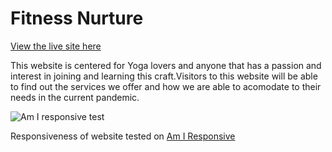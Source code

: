 # Fitness Nurture

[View the live site here](https://ibrahimali31.github.io/fitness-nurture/)

This website is centered for Yoga lovers and anyone that has a passion and interest 
in joining and learning this craft.Visitors to this website will be able to find out 
the services we offer and how we are able to acomodate to their needs in the current 
pandemic.


![Am I responsive test](<img width="1402" alt="Am i Responsive" src="https://user-images.githubusercontent.com/85114569/127760533-84f38323-952b-428d-9b2a-c6719f36593a.png">)

Responsiveness of website tested on [Am I Responsive](http://ami.responsivedesign.is/)


